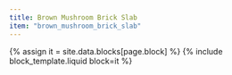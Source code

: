 ```yaml
---
title: Brown Mushroom Brick Slab
item: "brown_mushroom_brick_slab"
---
```


{% assign it = site.data.blocks[page.block] %}
{% include block_template.liquid block=it %}

